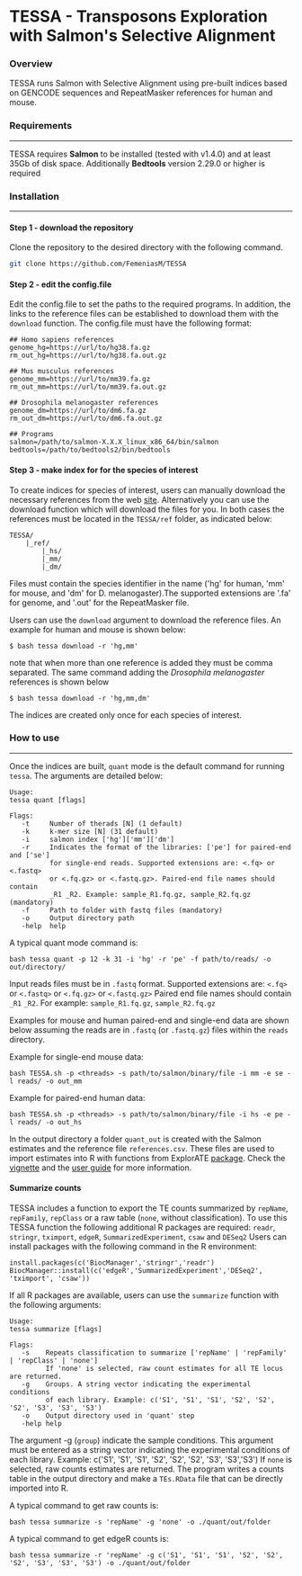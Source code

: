 TESSA - Transposons Exploration with Salmon's Selective Alignment
====
### Overview

TESSA runs Salmon with Selective Alignment using pre-built indices based on GENCODE sequences and RepeatMasker references for human and mouse.

### Requirements
----
TESSA requires **Salmon** to be installed (tested with v1.4.0) and at least 35Gb of disk space. 
Additionally **Bedtools** version 2.29.0 or higher is required

### Installation
----
#### Step 1 - download the repository

Clone the repository to the desired directory with the following command.
```sh
git clone https://github.com/FemeniasM/TESSA
```

#### Step 2 - edit the config.file 
Edit the config.file to set the paths to the required programs. In addition, the links to the reference files can be established to download them with the `download` function. The config.file must have the following format:
```
## Homo sapiens references
genome_hg=https://url/to/hg38.fa.gz
rm_out_hg=https://url/to/hg38.fa.out.gz

## Mus musculus references
genome_mm=https://url/to/mm39.fa.gz
rm_out_mm=https://url/to/mm39.fa.out.gz

## Drosophila melanogaster references
genome_dm=https://url/to/dm6.fa.gz
rm_out_dm=https://url/to/dm6.fa.out.gz

## Programs
salmon=/path/to/salmon-X.X.X_linux_x86_64/bin/salmon
bedtools=/path/to/bedtools2/bin/bedtools
```

#### Step 3 - make index for for the species of interest

To create indices for species of interest, users can manually download the necessary references from the web [site](https://genome.ucsc.edu/cgi-bin/hgGateway). Alternatively you can use the download function which will download the files for you. In both cases the references must be located in the `TESSA/ref` folder, as indicated below:
```
TESSA/
    |_ref/
        |_hs/
        |_mm/
        |_dm/
```
Files must contain the species identifier in the name ('hg' for human, 'mm' for mouse, and 'dm' for D. melanogaster).The supported extensions are '.fa' for genome, and '.out' for the RepeatMasker file.

Users can use the `download` argument to download the reference files. An example for human and mouse is shown below:

```
$ bash tessa download -r 'hg,mm'
```
note that when more than one reference is added they must be comma separated. 
The same command adding the *Drosophila melanogaster* references is shown below

```
$ bash tessa download -r 'hg,mm,dm'
```
The indices are created only once for each species of interest.

### How to use
----

Once the indices are built, `quant` mode is the default command for running `tessa`. The arguments are detailed below:

```
Usage:  
tessa quant [flags]

Flags:
   -t     Number of therads [N] (1 default) 
   -k     k-mer size [N] (31 default)
   -i     salmon index ['hg']['mm']['dm']
   -r     Indicates the format of the libraries: ['pe'] for paired-end and ['se']
          for single-end reads. Supported extensions are: <.fq> or <.fastq>
          or <.fq.gz> or <.fastq.gz>. Paired-end file names should contain 
          _R1 _R2. Example: sample_R1.fq.gz, sample_R2.fq.gz (mandatory) 
   -f     Path to folder with fastq files (mandatory)
   -o     Output directory path 
   -help  help
```
A typical quant mode command is:
```
bash tessa quant -p 12 -k 31 -i 'hg' -r 'pe' -f path/to/reads/ -o out/directory/
```

Input reads files must be in `.fastq` format. Supported extensions are: `<.fq>` or `<.fastq>` or `<.fq.gz>` or `<.fastq.gz>`
Paired end file names should contain `_R1` `_R2`. For example: `sample_R1.fq.gz`, `sample_R2.fq.gz`

Examples for mouse and human paired-end and single-end data are shown below assuming the reads are in `.fastq` (or `.fastq.gz`) files within the `reads` directory.

Example for single-end mouse data:
```
bash TESSA.sh -p <threads> -s path/to/salmon/binary/file -i mm -e se -l reads/ -o out_mm
```

Example for paired-end human data:

```
bash TESSA.sh -p <threads> -s path/to/salmon/binary/file -i hs -e pe -l reads/ -o out_hs
```

In the output directory a folder `quant_out` is created with the Salmon estimates and the reference file `references.csv`. These files are used to import estimates into R with functions from ExplorATE [package](https://github.com/FemeniasM/ExplorATEproject). Check the [vignette](https://femeniasm.github.io/ExplorATE_vignette/) and the [user guide](https://femeniasm.github.io/ExplorATE_user_guide/) for more information.

#### Summarize counts

TESSA includes a function to export the TE counts summarized by `repName`, `repFamily`, `repClass` or a raw table (`none`, without classification).
To use this TESSA function the following additional R packages are required: `readr`, `stringr`, `tximport`, `edgeR`, `SummarizedExperiment`, `csaw` and `DESeq2`
Users can install packages with the following command in the R environment:

```
install.packages(c('BiocManager','stringr','readr')
BiocManager::install(c('edgeR','SummarizedExperiment','DESeq2', 'tximport', 'csaw'))
```

If all R packages are available, users can use the `summarize` function with the following arguments:

```
Usage:  
tessa summarize [flags]

Flags:
   -s    Repeats classification to summarize ['repName' | 'repFamily' | 'repClass' | 'none']
         If 'none' is selected, raw count estimates for all TE locus are returned.
   -g    Groups. A string vector indicating the experimental conditions 
         of each library. Example: c('S1', 'S1', 'S1', 'S2', 'S2', 'S2', 'S3', 'S3', 'S3')
   -o    Output directory used in 'quant' step
   -help help
```

The argument -g (`group`) indicate the sample conditions. This argument must be entered as a string vector indicating the experimental conditions of each library. Example: c('S1', 'S1', 'S1', 'S2', 'S2', 'S2', 'S3', 'S3','S3')
If `none` is selected, raw counts estimates are returned. The program writes a counts table in the output directory and make a `TEs.RData` file that can be directly imported into R.

A typical command to get raw counts is:
```
bash tessa summarize -s 'repName' -g 'none' -o ./quant/out/folder
```

A typical command to get edgeR counts is:
```
bash tessa summarize -r 'repName' -g c('S1', 'S1', 'S1', 'S2', 'S2', 'S2', 'S3', 'S3', 'S3') -o ./quant/out/folder
```

